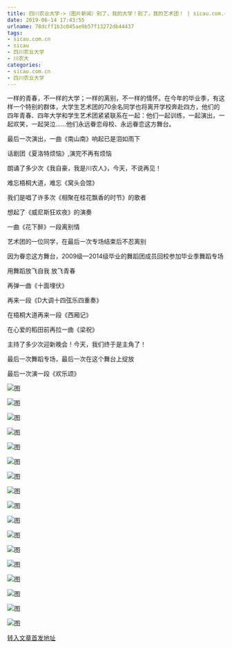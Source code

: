```yaml
---
title: 四川农业大学->（图片新闻）别了，我的大学！别了，我的艺术团！ | sicau.com.cn
date: 2019-06-14 17:43:55
urlname: 78dcff1b3c045ae9b57f13272db44437
tags: 
- sicau.com.cn
- sicau
- 四川农业大学
- 川农大
categories:
- sicau.com.cn
- 四川农业大学
---
```



一样的青春，不一样的大学；一样的离别，不一样的情怀。在今年的毕业季，有这样一个特别的群体，大学生艺术团的70余名同学也将离开学校奔赴四方，他们的四年青春、四年大学和学生艺术团紧紧联系在一起：他们一起训练，一起演出，一起欢笑，一起哭泣……他们永远眷恋母校、永远眷恋这方舞台。

最后一次演出，一曲《南山南》响起已是泪如雨下

话剧团《夏洛特烦恼》,演完不再有烦恼

朗诵了多少次《我自豪，我是川农人》，今天，不说再见！

难忘梧桐大道，难忘《窝头会馆》

我们是唱了许多次《相聚在桂花飘香的时节》的歌者

想起了《威尼斯狂欢夜》的演奏

一曲《花下醉》一段离别情

艺术团的一位同学，在最后一次专场结束后不忍离别

因为眷恋这方舞台，2009级—2014级毕业的舞蹈团成员回校参加毕业季舞蹈专场

用舞蹈放飞自我 放飞青春

再弹一曲《十面埋伏》

再来一段《D大调十四弦乐四重奏》

在梧桐大道再来一段《西厢记》

在心爱的稻田前再拉一曲《梁祝》

主持了多少次迎新晚会！今天，我们终于是主角了！

最后一次舞蹈专场，最后一次在这个舞台上绽放

最后一次演一段《欢乐颂》



![图](https://news.sicau.edu.cn/__local/F/6E/BE/87CAEA1A6359284DAD5E386FF6D_1AF82FE1_231C9.jpg)

![图](https://news.sicau.edu.cn/__local/F/10/D9/CE69D2A07C373DBC3FDE5D8CE85_6C8BBAF1_9F8E.jpg)

![图](https://news.sicau.edu.cn/__local/4/8F/A9/0649A9433DE7D9A672FFE21A76E_7502AA82_1F390.jpg)

![图](https://news.sicau.edu.cn/__local/C/6B/95/D56880A676640E674E9F97A8DB7_9A525014_21536.jpg)

![图](https://news.sicau.edu.cn/__local/2/7C/7E/62DF2F93237C8BCDCD10158130B_445DAC78_1E861.jpg)

![图](https://news.sicau.edu.cn/__local/7/FD/44/6D4402114D0F37A43C71AB28885_478B96E1_2207A.jpg)

![图](https://news.sicau.edu.cn/__local/2/73/9B/7CE616D3786EA5DD5EEA9F28B24_A3AB3FEF_175B4.jpg)

![图](https://news.sicau.edu.cn/__local/0/6E/FE/F848D4A9F549D6DA82C9A3D8000_225DF594_16A63.jpg)

![图](https://news.sicau.edu.cn/__local/F/4A/5B/19F7E8E8EC984E5D2664459C1DD_746558EB_10A8B.jpg)

![图](https://news.sicau.edu.cn/__local/A/AC/1F/D1DFF94B6913FACBA258BEA092C_C8A13A2D_D15D.jpg)

![图](https://news.sicau.edu.cn/__local/7/F4/8C/337C6204EC0347ADFE773F41DD3_D6E3FAE0_19560.jpg)

![图](https://news.sicau.edu.cn/__local/E/2C/F2/E3D89F8454FCCA013A70F93C8F2_28E3E04A_1CFC0.jpg)

![图](https://news.sicau.edu.cn/__local/E/D0/CD/12C41DC1022D3FAF5290AB51FB3_73280B6C_1E13C.jpg)

![图](https://news.sicau.edu.cn/__local/1/5C/62/CEB120E74403F58898C982BAC36_46CDEB87_1B9E0.jpg)

![图](https://news.sicau.edu.cn/__local/2/5C/67/A83A5DFFB200BB53A9F5EE964C5_946AC6FD_17E6E.jpg)

![图](https://news.sicau.edu.cn/__local/8/45/CE/F958DA9B73C0F125394C4E926C6_188BC9E0_20E12.jpg)

![图](https://news.sicau.edu.cn/__local/2/F0/E1/76E3EEB0AD2B2F1F06DF82CF3E6_559D4930_11FC2.jpg)

[转入文章首发地址](https://news.sicau.edu.cn/info/1078/52063.htm)
